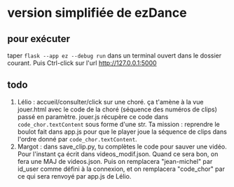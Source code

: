 # version simplifiée de ezDance

## pour exécuter
taper `flask --app ez --debug run` dans un terminal ouvert dans le dossier courant. Puis Ctrl-click sur l'url http://127.0.0.1:5000


## todo

1. Lélio : accueil/consulter/click sur une choré. ça t'amène à la vue jouer.html avec le code de la choré (séquence des numéros de clips) passé en paramètre. jouer.js récupère ce code dans `code_chor.textContent` sous forme d'une str. Ta mission : reprendre le boulot fait dans app.js pour que le player joue la séquence de clips dans l'ordre donné par `code_chor.textContent`.
2. Margot : dans save_clip.py, tu complètes le code pour sauver une vidéo. Pour l'instant ça écrit dans videos_modif.json. Quand ce sera bon, on fera une MAJ de videos.json.
Puis on remplacera "jean-michel" par id_user comme défini à la connexion, et on remplacera "code_chor" par ce qui sera renvoyé par app.js de Lélio.   

